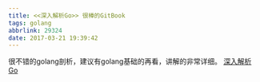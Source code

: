 ```yaml
---
title: <<深入解析Go>> 很棒的GitBook
tags: golang
abbrlink: 29324
date: 2017-03-21 19:39:42
---
```


很不错的golang剖析，建议有golang基础的再看，讲解的非常详细。
[深入解析Go](https://tiancaiamao.gitbooks.io/go-internals/content/zh/)
